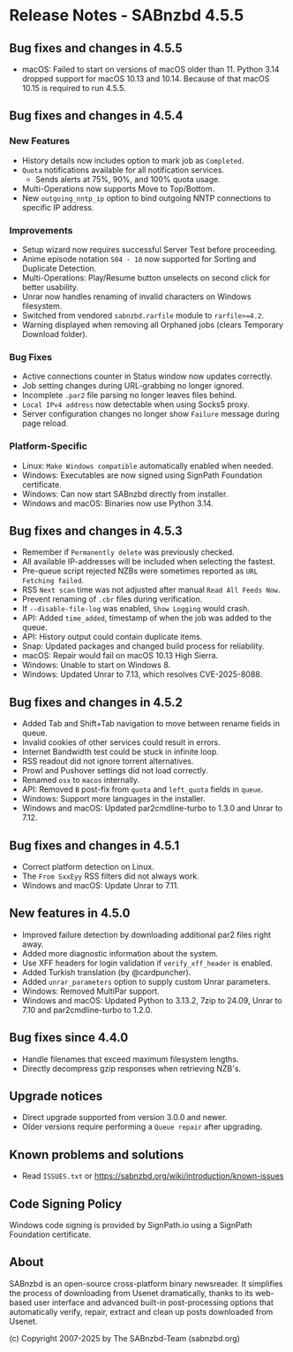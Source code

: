 Release Notes - SABnzbd 4.5.5
=========================================================

## Bug fixes and changes in 4.5.5

* macOS: Failed to start on versions of macOS older than 11.
  Python 3.14 dropped support for macOS 10.13 and 10.14.
  Because of that macOS 10.15 is required to run 4.5.5.

## Bug fixes and changes in 4.5.4

### New Features
* History details now includes option to mark job as `Completed`.
* `Quota` notifications available for all notification services.
  - Sends alerts at 75%, 90%, and 100% quota usage.
* Multi-Operations now supports Move to Top/Bottom.
* New `outgoing_nntp_ip` option to bind outgoing NNTP connections to specific IP address.

### Improvements
* Setup wizard now requires successful Server Test before proceeding.
* Anime episode notation `S04 - 10` now supported for Sorting and Duplicate Detection.
* Multi-Operations: Play/Resume button unselects on second click for better usability.
* Unrar now handles renaming of invalid characters on Windows filesystem.
* Switched from vendored `sabnzbd.rarfile` module to `rarfile>=4.2`.
* Warning displayed when removing all Orphaned jobs (clears Temporary Download folder).

### Bug Fixes
* Active connections counter in Status window now updates correctly.
* Job setting changes during URL-grabbing no longer ignored.
* Incomplete `.par2` file parsing no longer leaves files behind.
* `Local IPv4 address` now detectable when using Socks5 proxy.
* Server configuration changes no longer show `Failure` message during page reload.

### Platform-Specific
* Linux: `Make Windows compatible` automatically enabled when needed.
* Windows: Executables are now signed using SignPath Foundation certificate.
* Windows: Can now start SABnzbd directly from installer.
* Windows and macOS: Binaries now use Python 3.14.

## Bug fixes and changes in 4.5.3

* Remember if `Permanently delete` was previously checked.
* All available IP-addresses will be included when selecting the fastest.
* Pre-queue script rejected NZBs were sometimes reported as `URL Fetching failed`.
* RSS `Next scan` time was not adjusted after manual `Read All Feeds Now`.
* Prevent renaming of `.cbr` files during verification.
* If `--disable-file-log` was enabled, `Show Logging` would crash.
* API: Added `time_added`, timestamp of when the job was added to the queue.
* API: History output could contain duplicate items.
* Snap: Updated packages and changed build process for reliability.
* macOS: Repair would fail on macOS 10.13 High Sierra.
* Windows: Unable to start on Windows 8.
* Windows: Updated Unrar to 7.13, which resolves CVE-2025-8088.

## Bug fixes and changes in 4.5.2

* Added Tab and Shift+Tab navigation to move between rename fields in queue.
* Invalid cookies of other services could result in errors.
* Internet Bandwidth test could be stuck in infinite loop.
* RSS readout did not ignore torrent alternatives.
* Prowl and Pushover settings did not load correctly.
* Renamed `osx` to `macos` internally.
* API: Removed `B` post-fix from `quota` and `left_quota` fields in `queue`.
* Windows: Support more languages in the installer.
* Windows and macOS: Updated par2cmdline-turbo to 1.3.0 and Unrar to 7.12.

## Bug fixes and changes in 4.5.1

* Correct platform detection on Linux.
* The `From SxxEyy` RSS filters did not always work.
* Windows and macOS: Update Unrar to 7.11.

## New features in 4.5.0

* Improved failure detection by downloading additional par2 files right away.
* Added more diagnostic information about the system.
* Use XFF headers for login validation if `verify_xff_header` is enabled.
* Added Turkish translation (by @cardpuncher).
* Added `unrar_parameters` option to supply custom Unrar parameters.
* Windows: Removed MultiPar support.
* Windows and macOS: Updated Python to 3.13.2, 7zip to 24.09,
  Unrar to 7.10 and par2cmdline-turbo to 1.2.0.

## Bug fixes since 4.4.0

* Handle filenames that exceed maximum filesystem lengths.
* Directly decompress gzip responses when retrieving NZB's.

## Upgrade notices

* Direct upgrade supported from version 3.0.0 and newer.
* Older versions require performing a `Queue repair` after upgrading.

## Known problems and solutions

* Read `ISSUES.txt` or https://sabnzbd.org/wiki/introduction/known-issues

## Code Signing Policy

Windows code signing is provided by SignPath.io using a SignPath Foundation certificate.

## About

SABnzbd is an open-source cross-platform binary newsreader.
It simplifies the process of downloading from Usenet dramatically, thanks to its web-based
user interface and advanced built-in post-processing options that automatically verify, repair,
extract and clean up posts downloaded from Usenet.

(c) Copyright 2007-2025 by The SABnzbd-Team (sabnzbd.org)
